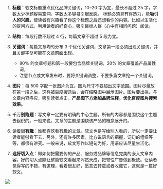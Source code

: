 1. **标题**：软文标题重点优化品牌关键词，10~20 字为宜，最长不超过 25 字，字数太少标题容易空洞，字数太多容易引起反感。
标题必须具有穿透力，能**吸引人的兴趣**，使读者有兴趣看了你这个标题之后还想看你的内容。比如以生活化的提问方式，利用读者的好奇心，吸引目标人群（心中有相同问题）阅读。

2. **结构**：每段行数不超过 4 行，每篇文章不超过 5 段为宜。

3. **关键词**：每篇文章均匀分布 3 个优化关键词，文章第一段必须出现关键词，并且关键字尽可能在文章前面出现。
    * 80% 的文章标题和第一段要包含品牌关键词，20% 的文章覆盖产品属性词。
    * 注意节点或文章发布时，要将关键词调整，不要多篇文章抢一个关键词。

4. **图片**：每 500 字配一张图片为宜，图片尺寸不要超出文字范围。图片尽量放在第一段之后，这样被百度搜录后，会在缩略图中展示图片。图片要出挑，与文章内容呼应，吸引读者点击。**产品图下方添加品牌注释，优化百度图片搜索效果。**

5. 千万**别跑题**：写文章一定要有明确的中心主题。所有的内容都是围绕这个主题去组织的。一般来说，文章的主题是围绕该产品的概念展开的。

6. 读着很**有趣**：谁都喜欢看有趣的文章。软文也是写给别人看的，所以一定要让读者能够看下去，另外，还有许多因素，比方说语言的把握，词句的组织等等，都很有讲究。一般来说，软文写作以短句为好，用语应该尽量生活化。

7. **选好切入点**：即如何把需要传的产品、服务或品牌等信息完美的嵌入文章内容。好的切入点能让整篇软文看起来浑然天成，把软性广告做到极致。让读者觉得写的不错，有道理，看着很友好，愿意去转载或者收藏它，这就是一篇好软文。

![](http://tc.seoipo.com/20200728215054.png)
